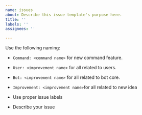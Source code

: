 ```yaml
---
name: issues
about: Describe this issue template's purpose here.
title: ''
labels: ''
assignees: ''

---
```


Use the following naming:
- `Command: <command name>` for new command feature.
- `User: <improvement name>` for all related to users.
- `Bot: <improvement name>` for all related to bot core.
- `Improvement: <improvement name>`for all related to new idea

- Use proper issue labels
- Describe your issue

